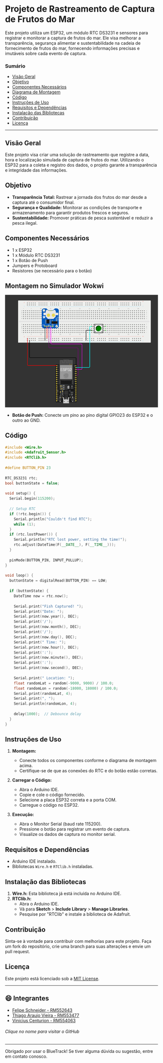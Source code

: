 # Projeto de Rastreamento de Captura de Frutos do Mar

Este projeto utiliza um ESP32, um módulo RTC DS3231 e sensores para registrar e monitorar a captura de frutos do mar. Ele visa melhorar a transparência, segurança alimentar e sustentabilidade na cadeia de fornecimento de frutos do mar, fornecendo informações precisas e imutáveis sobre cada evento de captura.

### Sumário

- [Visão Geral](#visão-geral)
- [Objetivo](#objetivo)
- [Componentes Necessários](#componentes-necessários)
- [Diagrama de Montagem](#montagem-no-simulador-wokwi)
- [Código](#código)
- [Instruções de Uso](#instruções-de-uso)
- [Requisitos e Dependências](#requisitos-e-dependências)
- [Instalação das Bibliotecas](#instalação-das-bibliotecas)
- [Contribuição](#contribuição)
- [Licença](#licença)

---

## Visão Geral

Este projeto visa criar uma solução de rastreamento que registre a data, hora e localização simulada de captura de frutos do mar. Utilizando o ESP32 para a coleta e registro dos dados, o projeto garante a transparência e integridade das informações.

## Objetivo

- **Transparência Total:** Rastrear a jornada dos frutos do mar desde a captura até o consumidor final.
- **Segurança e Qualidade:** Monitorar as condições de transporte e armazenamento para garantir produtos frescos e seguros.
- **Sustentabilidade:** Promover práticas de pesca sustentável e reduzir a pesca ilegal.

## Componentes Necessários

- 1 x ESP32
- 1 x Módulo RTC DS3231
- 1 x Botão de Push
- Jumpers e Protoboard
- Resistores (se necessário para o botão)

## Montagem no Simulador Wokwi

<img src="wokwi-img">

- **Botão de Push:** Conecte um pino ao pino digital GPIO23 do ESP32 e o outro ao GND.

## Código

```cpp
#include <Wire.h>
#include <Adafruit_Sensor.h>
#include <RTClib.h>

#define BUTTON_PIN 23

RTC_DS3231 rtc;
bool buttonState = false;

void setup() {
  Serial.begin(115200);

  // Setup RTC
  if (!rtc.begin()) {
    Serial.println("Couldn't find RTC");
    while (1);
  }
  if (rtc.lostPower()) {
    Serial.println("RTC lost power, setting the time!");
    rtc.adjust(DateTime(F(__DATE__), F(__TIME__)));
  }

  pinMode(BUTTON_PIN, INPUT_PULLUP);
}

void loop() {
  buttonState = digitalRead(BUTTON_PIN) == LOW;

  if (buttonState) {
    DateTime now = rtc.now();

    Serial.print("Fish Captured! ");
    Serial.print("Date: ");
    Serial.print(now.year(), DEC);
    Serial.print('/');
    Serial.print(now.month(), DEC);
    Serial.print('/');
    Serial.print(now.day(), DEC);
    Serial.print(" Time: ");
    Serial.print(now.hour(), DEC);
    Serial.print(':');
    Serial.print(now.minute(), DEC);
    Serial.print(':');
    Serial.print(now.second(), DEC);

    Serial.print(" Location: ");
    float randomLat = random(-9000, 9000) / 100.0;
    float randomLon = random(-18000, 18000) / 100.0;
    Serial.print(randomLat, 4);
    Serial.print(", ");
    Serial.println(randomLon, 4);

    delay(1000);  // Debounce delay
  }
}
```

## Instruções de Uso

1. **Montagem:**
   - Conecte todos os componentes conforme o diagrama de montagem acima.
   - Certifique-se de que as conexões do RTC e do botão estão corretas.

2. **Carregar o Código:**
   - Abra o Arduino IDE.
   - Copie e cole o código fornecido.
   - Selecione a placa ESP32 correta e a porta COM.
   - Carregue o código no ESP32.

3. **Execução:**
   - Abra o Monitor Serial (baud rate 115200).
   - Pressione o botão para registrar um evento de captura.
   - Visualize os dados de captura no monitor serial.

## Requisitos e Dependências

- Arduino IDE instalado.
- Bibliotecas `Wire.h` e `RTClib.h` instaladas.

## Instalação das Bibliotecas

1. **Wire.h:** Esta biblioteca já está incluída no Arduino IDE.
2. **RTClib.h:**
   - Abra o Arduino IDE.
   - Vá para **Sketch** > **Include Library** > **Manage Libraries**.
   - Pesquise por "RTClib" e instale a biblioteca de Adafruit.

## Contribuição

Sinta-se à vontade para contribuir com melhorias para este projeto. Faça um fork do repositório, crie uma branch para suas alterações e envie um pull request.

## Licença

Este projeto está licenciado sob a [MIT License](LICENSE).

---

## :smile: Integrantes

- [Felipe Schneider - RM552643](https://github.com/felpschneider)
- [Thiago Araujo Vieira - RM553477](https://github.com/ThiagoAraujot)
- [Vinicius Centurion - RM554063](https://github.com/vinicenturion)

###### Clique no nome para visitar o GitHub

---

Obrigado por usar o BlueTrack! Se tiver alguma dúvida ou sugestão, entre em contato conosco.
